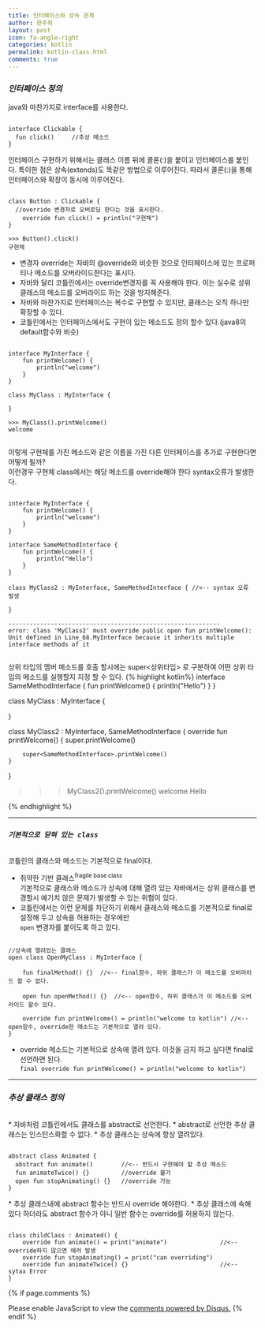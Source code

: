 ```yaml
---
title: 인터페이스와 상속 관계
author: 한주희
layout: post
icon: fa-angle-right
categories: kotlin
permalink: kotlin-class.html
comments: true
---
```

### *인터페이스 정의*

java와 마찬가지로 interface를 사용한다.
<pre><code>
interface Clickable {
  fun click()     //추상 메소드
}
</code></pre>

인터페이스 구현하기 위해서는 클래스 이름 뒤에 콜론(:)을 붙이고 인터페이스를 붙인다.
특이한 점은 상속(extends)도 똑같은 방법으로 이루어진다.
따라서 콜론(:)을 통해 인터페이스와 확장이 동시에 이루어진다.
<pre><code>
class Button : Clickable {
  //override 변경자로 오버로딩 한다는 것을 표시한다.
    override fun click() = println("구현체")
}

>>> Button().click()
구현체
</code></pre>
* 변경자 <bold>override</bold>는 자바의 @override와 비슷한 것으로 인터페이스에 있는 프로퍼티나 메소드를 오버라이드한다는 표시다.
* 자바와 달리 코틀린에서는 override변경자를 꼭 사용해야 한다. 이는 실수로 상위 클래스의 메소드를 오버라이드 하는 것을 방지해준다.
* 자바와 마찬가지로 인터페이스는 복수로 구현할 수 있지만, 클래스는 오직 하나만 확장할 수 있다.
* 코틀린에서는 인터페이스에서도 구현이 있는 메소드도 정의 할수 있다.(java8의 default함수와 비슷)
<pre><code>
interface MyInterface {
    fun printWelcome() {
        println("welcome")
    }
}

class MyClass : MyInterface {

}

>>> MyClass().printWelcome()
welcome

</code></pre>

이렇게 구현체를 가진 메소드와 같은 이름을 가진 다른 인터페이스를 추가로 구현한다면 어떻게 될까?
<br>이런경우 구현체 class에서는 해당 메소드를 override해야 한다 syntax오류가 발생한다.
<pre><code>
interface MyInterface {
    fun printWelcome() {
        println("welcome")
    }
}

interface SameMethodInterface {
    fun printWelcome() {
        println("Hello")
    }
}

class MyClass2 : MyInterface, SameMethodInterface { //<-- syntax 오류 발생

}

------------------------------------------------------------
error: class 'MyClass2' must override public open fun printWelcome(): Unit defined in Line_68.MyInterface because it inherits multiple interface methods of it

</code></pre>

상위 타입의 멤버 메소드를 호출 할시에는 super<상위타입> 로 구분하여 어떤 상위 타입의 메소드를 실행할지 지정 할 수 있다.
{% highlight kotlin%}
interface SameMethodInterface {
    fun printWelcome() {
        println("Hello")
    }
}

class MyClass : MyInterface {

}

class MyClass2 : MyInterface, SameMethodInterface {
    override fun printWelcome() {
        super<MyInterface>.printWelcome()

        super<SameMethodInterface>.printWelcome()
    }
}

>>> MyClass2().printWelcome()
welcome
Hello

{% endhighlight %}

---
### *`기본적으로 닫혀 있는 class`*
<br>코틀린의 클래스와 메소드는 기본적으로 final이다.

* 취약한 기반 클래스<sup>fragile base class</sup>
<br> 기본적으로 클래스와 메소드가 상속에 대해 열려 있는 자바에서는 상위 클래스를 변경할시 예기치 않은 문제가 발생할 수 있는 위험이 있다.
* 코틀린에서는 이런 문제를 차단하기 위해서 클래스와 메소드를 기본적으로 final로 설정해 두고 상속을 허용하는 경우에만
<br> <code class="highlighter-rouge">open</code> 변경자를 붙이도록 하고 있다.
<pre><code>
//상속에 열려있는 클래스
open class OpenMyClass : MyInterface {

    fun finalMethod() {}  //<-- final함수, 하위 클래스가 이 메소드를 오버라이드 할 수 없다.

    open fun openMethod() {}  //<-- open함수, 하위 클래스가 이 메소드를 오버라이드 할수 있다.

    override fun printWelcome() = println("welcome to kotlin") //<-- open함수, override한 메소드는 기본적으로 열려 있다.
}
</code></pre>
* override 메소드는 기본적으로 상속에 열려 있다. 이것을 금지 하고 싶다면 final로 선언하면 된다.
<br> `final override fun printWelcome() = println("welcome to kotlin")`

---
### *추상 클래스 정의*
<br>
* 자바처럼 코틀린에서도 클래스를 abstract로 선언한다.
* abstract로 선언한 추상 클래스는 인스턴스화할 수 없다.
* 추상 클래스는 상속에 항상 열려있다.
<pre><code>
abstract class Animated {
  abstract fun animate()        //<-- 반드시 구현해야 할 추상 메소드
  fun animateTwice() {}         //override 불가
  open fun stopAnimating() {}   //override 가능
}
</code></pre>
* 추상 클래스내에 abstract 함수는 반드시 override 해야한다.
* 추상 클래스에 속해 있다 하더라도 abstract 함수가 아니 일반 함수는 override를 허용하지 않는다.
<pre><code>
class childClass : Animated() {
    override fun animate() = print("animate")               //<-- override하지 않으면 에러 발생
    override fun stopAnimating() = print("can overriding")
    override fun animateTwice() {}                          //<-- sytax Error
}
</code></pre>


{% if page.comments %}
<div id="disqus_thread"></div>
<script>

/**
*  RECOMMENDED CONFIGURATION VARIABLES: EDIT AND UNCOMMENT THE SECTION BELOW TO INSERT DYNAMIC VALUES FROM YOUR PLATFORM OR CMS.
*  LEARN WHY DEFINING THESE VARIABLES IS IMPORTANT: https://disqus.com/admin/universalcode/#configuration-variables*/
/*
var disqus_config = function () {
this.page.url = PAGE_URL;  // Replace PAGE_URL with your page's canonical URL variable
this.page.identifier = PAGE_IDENTIFIER; // Replace PAGE_IDENTIFIER with your page's unique identifier variable
};
*/
(function() { // DON'T EDIT BELOW THIS LINE
var d = document, s = d.createElement('script');
s.src = 'https://juhee-studynote.disqus.com/embed.js';
s.setAttribute('data-timestamp', +new Date());
(d.head || d.body).appendChild(s);
})();
</script>
<noscript>Please enable JavaScript to view the <a href="https://disqus.com/?ref_noscript">comments powered by Disqus.</a></noscript>
{% endif %}
